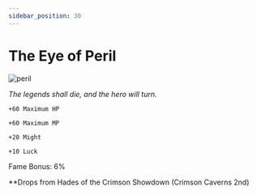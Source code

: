 ```yaml
---
sidebar_position: 30
---
```


# The Eye of Peril

![peril](https://vwiki.valorserver.com/api/item/picture/the%20eye%20of%20peril)

<i>The legends shall die, and the hero will turn.</i>

    +60 Maximum HP
    
    +60 Maximum MP
    
    +20 Might
    
    +10 Luck
   
Fame Bonus: 6%

**Drops from Hades of the Crimson Showdown (Crimson Caverns 2nd)
